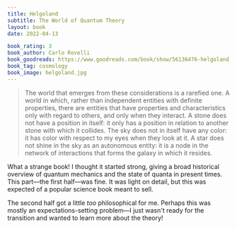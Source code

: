```yaml
---
title: Helgoland
subtitle: The World of Quantum Theory
layout: book
date: 2022-04-13

book_rating: 3
book_author: Carlo Rovelli
book_goodreads: https://www.goodreads.com/book/show/56136476-helgoland
book_tag: cosmology
book_image: helgoland.jpg
---
```


>  The world that emerges from these considerations is a rarefied one. A world in which, rather than independent entities with definite properties, there are entities that have properties and characteristics only with regard to others, and only when they interact. A stone does not have a position in itself: it only has a position in relation to another stone with which it collides. The sky does not in itself have any color: it has color with respect to my eyes when they look at it. A star does not shine in the sky as an autonomous entity: it is a node in the network of interactions that forms the galaxy in which it resides.

What a strange book! I thought it started strong, giving a broad historical overview of quantum mechanics and the state of quanta in present times. This part—the first half—was fine. It was light on detail, but this was expected of a popular science book meant to sell. 

The second half got a little _too_ philosophical for me. Perhaps this was mostly an expectations-setting problem—I just wasn't ready for the transition and wanted to learn more about the theory!